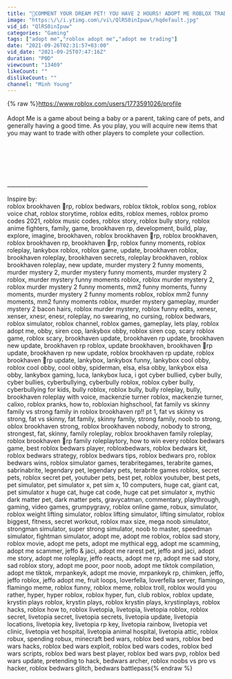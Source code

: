 ```yaml
---
title: "🔴COMMENT YOUR DREAM PET! YOU HAVE 2 HOURS! ADOPT ME ROBLOX TRADE PET EGG LEGENDARY MEGA NEON DIAMOND"
image: "https:\/\/i.ytimg.com\/vi\/QlRS0inIpuw\/hqdefault.jpg"
vid_id: "QlRS0inIpuw"
categories: "Gaming"
tags: ["adopt me","roblox adopt me","adopt me trading"]
date: "2021-09-26T02:31:57+03:00"
vid_date: "2021-09-25T07:47:16Z"
duration: "P0D"
viewcount: "13469"
likeCount: ""
dislikeCount: ""
channel: "Minh Young"
---
```

{% raw %}<a rel="nofollow" target="blank" href="https://www.roblox.com/users/1773591026/profile">https://www.roblox.com/users/1773591026/profile</a><br /><br />Adopt Me is a game about being a baby or a parent, taking care of pets, and generally having a good time. As you play, you will acquire new items that you may want to trade with other players to complete your collection.<br /><br /><br /><br /><br /><br /><br />___________________________________________________<br /><br />Inspire by:<br />roblox brookhaven 🏡rp, roblox bedwars, roblox tiktok, roblox song, roblox voice chat, roblox storytime, roblox edits, roblox memes, roblox promo codes 2021, roblox music codes, roblox story, roblox bully story, roblox anime fighters, family, game, brookhaven rp, development, build, play, explore, imagine, brookhaven, roblox brookhaven 🏡rp, roblox brookhaven, roblox brookhaven rp, brookhaven 🏡rp, roblox funny moments, roblox roleplay, lankybox roblox, roblox game, update, brookhaven roblox, brookhaven roleplay, brookhaven secrets, roleplay brookhaven, roblox brookhaven roleplay, new update, murder mystery 2 funny moments, murder mystery 2, murder mystery funny moments, murder mystery 2 roblox, murder mystery funny moments roblox, roblox murder mystery 2, roblox murder mystery 2 funny moments, mm2 funny moments, funny moments, murder mystery 2 funny moments roblox, roblox mm2 funny moments, mm2 funny moments roblox, murder mystery gameplay, murder mystery 2 bacon hairs, roblox murder mystery, roblox funny edits, xenesr, xenser, xnesr, enesr, roleplay, no swearing, no cursing, roblox bedwars, roblox simulator, roblox channel, roblox games, gameplay, lets play, roblox adopt me, obby, siren cop, lankybox obby, roblox siren cop, scary roblox game, roblox scary, brookhaven update, brookhaven rp update, brookhaven new update, brookhaven rp roblox, update brookhaven, brookhaven 🏡rp update, brookhaven rp new update, roblox brookhaven rp update, roblox brookhaven 🏡rp update, lankybox, lankybox funny, lankybox cool obby, roblox cool obby, cool obby, spiderman, elsa, elsa obby, lankybox elsa obby, lankybox gaming, luca, lankybox luca, i got cyber bullied, cyber bully, cyber bullies, cyberbullying, cyberbully roblox, roblox cyber bully, cyberbullying for kids, bully roblox, roblox bully, bully roleplay, bully, brookhaven roleplay with voice, mackenzie turner roblox, mackenzie turner, calixo, roblox pranks, how to, robloxian highschool, fat family vs skinny family vs strong family in roblox brookhaven rp!! pt 1, fat vs skinny vs strong, fat vs skinny, fat family, skinny family, strong family, noob to strong, oblox brookhaven strong, roblox brookhaven nobody, nobody to strong, strongest, fat, skinny, family roleplay, roblox brookhaven family roleplay, roblox brookhaven 🏡rp family roleplaytory, how to win every roblox bedwars game, best roblox bedwars player, robloxbedwars, roblox bedwars kit, roblox bedwars strategy, roblox bedwars tips, roblox bedwars pro, roblox bedwars wins, roblox simulator games, terabritegames, terabrite games, sabrinabrite, legendary pet, legendary pets, terabrite games roblox, secret pets, roblox secret pet, youtuber pets, best pet, roblox youtuber, best pets, pet simulator, pet simulator x, pet sim x, 10 computers, huge cat, giant cat, pet simulator x huge cat, huge cat code, huge cat pet simulator x, mythic dark matter pet, dark matter pets, gravycatman, commentary, playthrough, gaming, video games, grumpygravy, roblox online game, robux, simulator, roblox weight lifting simulator, roblox lifting simulator, lifting simulator, roblox biggest, fitness, secret workout, roblox max size, mega noob simulator, strongman simulator, super strong simulator, noob to master, speedman simulator, fightman simulator, adopt me, adopt me roblox, roblox sad story, roblox movie, adopt me pets, adopt me mythical egg, adopt me scamming, adopt me scammer, jeffo &amp; jaci, adopt me rarest pet, jeffo and jaci, adopt me story, adopt me roleplay, jeffo reacts, adopt me rp, adopt me sad story, sad roblox story, adopt me poor, poor noob, adopt me tiktok compilation, adopt me tiktok, mrpankeyk, adopt me movie, mrpankeyk rp, chimken, jeffo, jeffo roblox, jeffo adopt me, fruit loops, loverfella, loverfella server, flamingo, flamingo meme, roblox funny, roblox meme, roblox troll, roblox would you rather, hyper, hyper roblox, roblox hyper, fun, club roblox, roblox update, krystin plays roblox, krystin plays, roblox krystin plays, krystinplays, roblox hacks, roblox how to, roblox livetopia, livetopia, livetopia roblox, roblox secret, livetopia secret, livetopia secrets, livetopia update, livetopia locations, livetopia key, livetopia rp key, livetopia rainbow, livetopia vet clinic, livetopia vet hospital, livetopia animal hospital, livetopia attic, roblox robux, spending robux, minecraft bed wars, roblox bed wars, roblox bed wars hacks, roblox bed wars exploit, roblox bed wars codes, roblox bed wars scripts, roblox bed wars best player, roblox bed wars pvp, roblox bed wars update, pretending to hack, bedwars archer, roblox noobs vs pro vs hacker, roblox bedwars glitch, bedwars battlepass{% endraw %}

